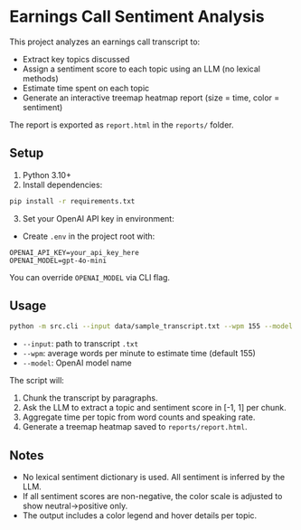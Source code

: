 # Earnings Call Sentiment Analysis

This project analyzes an earnings call transcript to:

- Extract key topics discussed
- Assign a sentiment score to each topic using an LLM (no lexical methods)
- Estimate time spent on each topic
- Generate an interactive treemap heatmap report (size = time, color = sentiment)

The report is exported as `report.html` in the `reports/` folder.

## Setup

1. Python 3.10+
2. Install dependencies:

```bash
pip install -r requirements.txt
```

3. Set your OpenAI API key in environment:

- Create `.env` in the project root with:

```
OPENAI_API_KEY=your_api_key_here
OPENAI_MODEL=gpt-4o-mini
```

You can override `OPENAI_MODEL` via CLI flag.

## Usage

```bash
python -m src.cli --input data/sample_transcript.txt --wpm 155 --model gpt-4o-mini
```

- `--input`: path to transcript `.txt`
- `--wpm`: average words per minute to estimate time (default 155)
- `--model`: OpenAI model name

The script will:

1. Chunk the transcript by paragraphs.
2. Ask the LLM to extract a topic and sentiment score in [-1, 1] per chunk.
3. Aggregate time per topic from word counts and speaking rate.
4. Generate a treemap heatmap saved to `reports/report.html`.

## Notes

- No lexical sentiment dictionary is used. All sentiment is inferred by the LLM.
- If all sentiment scores are non-negative, the color scale is adjusted to show neutral→positive only.
- The output includes a color legend and hover details per topic.
